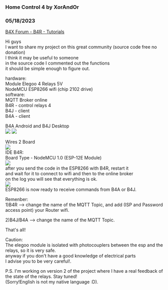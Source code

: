 ### Home Control 4 by XorAndOr
### 05/18/2023
[B4X Forum - B4R - Tutorials](https://www.b4x.com/android/forum/threads/148024/)

Hi guys  
I want to share my project on this great community (source code free no donation)  
I think it may be useful to someone  
in the source code I commented out the functions  
it should be simple enough to figure out.  
  
hardware:  
Module Elegoo 4 Relays 5V  
NodeMCU ESP8266 wifi (chip 2102 drive)  
software:  
MQTT Broker online  
B4R - control relays 4  
B4J - client  
B4A - client  
  
B4A Android and B4J Desktop   
![](https://www.b4x.com/android/forum/attachments/142108) ![](https://www.b4x.com/android/forum/attachments/142109)  
  
Wires 2 Board  
![](https://www.b4x.com/android/forum/attachments/142110)  
IDE B4R:  
Board Type - NodeMCU 1.0 (ESP-12E Module)  
![](https://www.b4x.com/android/forum/attachments/142111)   
after you send the code in the ESP8266 with B4R, restart it  
and wait for it to connect to wifi and then to the online broker  
on the log you will see that everything is ok.  
![](https://www.b4x.com/android/forum/attachments/142113)  
ESP8266 is now ready to receive commands from B4A or B4J.  
  
Remenber:  
1)B4R –> change the name of the MQTT Topic, and add (ISP and Password access point) your Router wifi.  
  
2)B4J/B4A –> change the name of the MQTT Topic.  
  
That's all!  
  
Caution:  
The elegoo module is isolated with photocouplers between the esp and the relays, so it is very safe.  
anyway if you don't have a good knowledge of electrical parts  
I advise you to be very careful!.  
  
P.S. I'm working on version 2 of the project where I have a real feedback of the state of the relays. Stay tuned!  
(Sorry!English is not my native language :D).